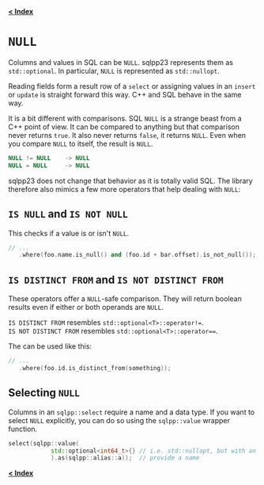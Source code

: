 [**< Index**](/docs/README.md)

# `NULL`

Columns and values in SQL can be `NULL`. sqlpp23 represents them as
`std::optional`. In particular, `NULL` is represented as `std::nullopt`.

Reading fields form a result row of a `select` or assigning values in an
`insert` or `update` is straight forward this way. C++ and SQL behave in the
same way.

It is a bit different with comparisons. SQL `NULL` is a strange beast from a C++
point of view. It can be compared to anything but that comparison never returns
`true`. It also never returns `false`, it returns `NULL`. Even when you compare
`NULL` to itself, the result is `NULL`.

```SQL
NULL != NULL    -> NULL
NULL = NULL     -> NULL
```

sqlpp23 does not change that behavior as it is totally valid SQL. The library
therefore also mimics a few more operators that help dealing with `NULL`:

## `IS NULL` and `IS NOT NULL`

This checks if a value is or isn't `NULL`.

```c++
// ...
   .where(foo.name.is_null() and (foo.id + bar.offset).is_not_null());
```

## `IS DISTINCT FROM` and `IS NOT DISTINCT FROM`

These operators offer a `NULL`-safe comparison. They will return boolean results
even if either or both operands are `NULL`.

`IS DISTINCT FROM` resembles
`std::optional<T>::operator!=`.\
`IS NOT DISTINCT FROM` resembles
`std::optional<T>::operator==`.

The can be used like this:

```c++
// ...
   .where(foo.id.is_distinct_from(something));
```

## Selecting `NULL`

Columns in an `sqlpp::select` require a name and a data type.
If you want to select `NULL` explicitly, you can do so using the `sqlpp::value` wrapper
function.

```c++
select(sqlpp::value(
            std::optional<int64_t>{} // i.e. std::nullopt, but with an explicit data type
            ).as(sqlpp::alias::a));  // provide a name
```

[**< Index**](/docs/README.md)
